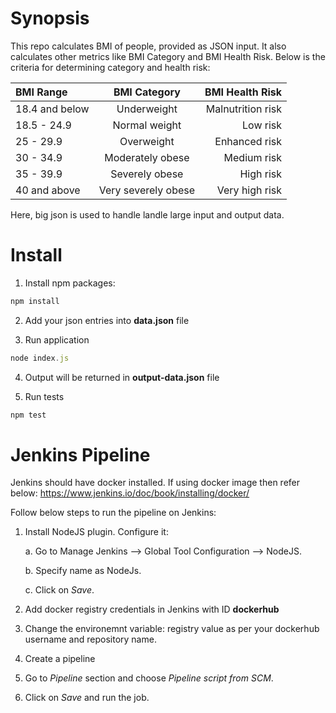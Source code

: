 # Synopsis
This repo calculates BMI of people, provided as JSON input. It also calculates other metrics like BMI Category and BMI Health Risk. Below is the criteria for determining category and health risk:

| BMI Range | BMI Category | BMI Health Risk |
| :---         |     :---:      |          ---: |
| 18.4 and below   | Underweight     | Malnutrition risk    |
| 18.5 - 24.9     | Normal weight       | Low risk      |
| 25 - 29.9   | Overweight     | Enhanced risk    |
| 30 - 34.9   | Moderately obese     | Medium risk    |
| 35 - 39.9   | Severely obese     | High risk    |
| 40 and above   | Very severely obese     | Very high risk    |

Here, big json is used to handle landle large input and output data.

# Install

1. Install npm packages:
```js
npm install
```

2. Add your json entries into **data.json** file

3. Run application
```js
node index.js
```

4. Output will be returned in **output-data.json** file

5. Run tests
```js
npm test
```

# Jenkins Pipeline
Jenkins should have docker installed. If using docker image then refer below:
https://www.jenkins.io/doc/book/installing/docker/

Follow below steps to run the pipeline on Jenkins:


1. Install NodeJS plugin. Configure it:
   
   a. Go to Manage Jenkins --> Global Tool Configuration --> NodeJS.
   
    b. Specify name as NodeJs.
   
    c. Click on *Save*.

2. Add docker registry credentials in Jenkins with ID **dockerhub**

3. Change the environemnt variable: registry value as per your dockerhub username and repository name.
   
4. Create a pipeline

5. Go to *Pipeline* section and choose *Pipeline script from SCM*.

6. Click on *Save* and run the job.

